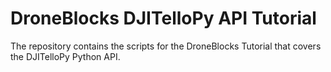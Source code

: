 # DroneBlocks DJITelloPy API Tutorial

The repository contains the scripts for the DroneBlocks Tutorial that covers the DJITelloPy Python API.


